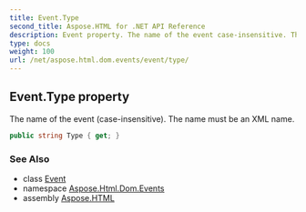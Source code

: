 ```yaml
---
title: Event.Type
second_title: Aspose.HTML for .NET API Reference
description: Event property. The name of the event case-insensitive. The name must be an XML name
type: docs
weight: 100
url: /net/aspose.html.dom.events/event/type/
---
```

## Event.Type property

The name of the event (case-insensitive). The name must be an XML name.

```csharp
public string Type { get; }
```

### See Also

* class [Event](../)
* namespace [Aspose.Html.Dom.Events](../../event/)
* assembly [Aspose.HTML](../../../)
